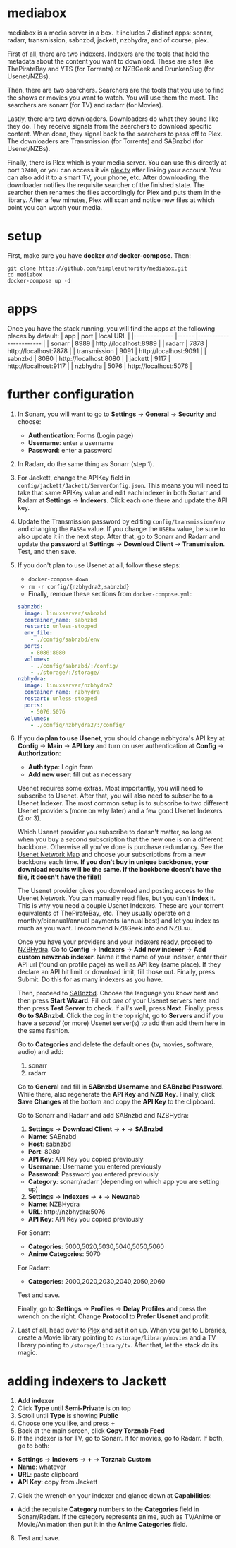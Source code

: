 # mediabox
mediabox is a media server in a box. It includes 7 distinct apps: sonarr, radarr, transmission, sabnzbd, jackett, nzbhydra, and of course, plex.

First of all, there are two indexers. Indexers are the tools that hold the metadata about the content you want to download. These are sites like ThePirateBay and YTS (for Torrents) or NZBGeek and DrunkenSlug (for Usenet/NZBs).
 
Then, there are two searchers. Searchers are the tools that you use to find the shows or movies you want to watch. You will use them the most. The searchers are sonarr (for TV) and radarr (for Movies).

Lastly, there are two downloaders. Downloaders do what they sound like they do. They receive signals from the searchers to download specific content. When done, they signal back to the searchers to pass off to Plex. The downloaders are Transmission (for Torrents) and SABnzbd (for Usenet/NZBs).

Finally, there is Plex which is your media server. You can use this directly at port `32400`, or you can access it via [plex.tv](https://plex.tv) after linking your account. You can also add it to a smart TV, your phone, etc. After downloading, the downloader notifies the requisite searcher of the finished state. The searcher then renames the files accordingly for Plex and puts them in the library. After a few minutes, Plex will scan and notice new files at which point you can watch your media.

# setup
First, make sure you have **docker** *and* **docker-compose**. Then:
```
git clone https://github.com/simpleauthority/mediabox.git
cd mediabox
docker-compose up -d
```

# apps
Once you have the stack running, you will find the apps at the following places by default:
| app          	| port 	| local URL             	|
|--------------	|------	|-----------------------	|
| sonarr       	| 8989 	| http://localhost:8989 	|
| radarr       	| 7878 	| http://localhost:7878 	|
| transmission 	| 9091 	| http://localhost:9091 	|
| sabnzbd      	| 8080 	| http://localhost:8080 	|
| jackett      	| 9117 	| http://localhost:9117 	|
| nzbhydra     	| 5076 	| http://localhost:5076 	|

# further configuration
1. In Sonarr, you will want to go to **Settings** -> **General** -> **Security** and choose:
    - **Authentication**: Forms (Login page)
    - **Username**: enter a username
    - **Password**: enter a password

2. In Radarr, do the same thing as Sonarr (step 1).

3. For Jackett, change the APIKey field in `config/jackett/Jackett/ServerConfig.json`. This means you will need to take that same APIKey value and edit each indexer in both Sonarr and Radarr at **Settings** -> **Indexers**. Click each one there and update the API key.

4. Update the Transmission password by editing `config/transmission/env` and changing the `PASS=` value. If you change the `USER=` value, be sure to also update it in the next step. After that, go to Sonarr and Radarr and update the **password** at **Settings** -> **Download Client** -> **Transmission**. Test, and then save.

5. If you don't plan to use Usenet at all, follow these steps:
    - `docker-compose down`
    - `rm -r config/{nzbhydra2,sabnzbd}`
    - Finally, remove these sections from `docker-compose.yml`:
    ```yml
    sabnzbd:
      image: linuxserver/sabnzbd
      container_name: sabnzbd
      restart: unless-stopped
      env_file:
        - ./config/sabnzbd/env
      ports:
        - 8080:8080
      volumes:
        - ./config/sabnzbd/:/config/
        - ./storage/:/storage/
    nzbhydra:
      image: linuxserver/nzbhydra2
      container_name: nzbhydra
      restart: unless-stopped
      ports:
        - 5076:5076
      volumes:
        - ./config/nzbhydra2/:/config/
    ```

6. If you **do plan to use Usenet**, you should change nzbhydra's API key at **Config** -> **Main** -> **API key** and turn on user authentication at **Config** -> **Authorization**:

    - **Auth type**: Login form
    - **Add new user**: fill out as necessary

    Usenet requires some extras. Most importantly, you will need to subscribe to Usenet. After that, you will also need to subscribe to a Usenet Indexer. The most common setup is to subscribe to two different Usenet providers (more on why later) and a few good Usenet Indexers (2 or 3).

    Which Usenet provider you subscribe to doesn't matter, so long as when you buy a *second* subscription that the new one is on a different backbone. Otherwise all you've done is purchase redundancy. See the [Usenet Network Map](https://www.reddit.com/r/usenet/wiki/providers#wiki_usenet_services_map) and choose your subscriptions from a new backbone each time. **If you don't buy in unique backbones, your download results will be the same. If the backbone doesn't have the file, it doesn't have the file!**)

    The Usenet provider gives you download and posting access to the Usenet Network. You can manually read files, but you can't **index** it. This is why you need a couple Usenet Indexers. These are your torrent equivalents of ThePirateBay, etc. They usually operate on a monthly/biannual/annual payments (annual best) and let you index as much as you want. I recommend NZBGeek.info and NZB.su.

    Once you have your providers and your indexers ready, proceed to [NZBHydra](http://localhost:5076). Go to **Config** -> **Indexers** -> **Add new indexer** -> **Add custom newznab indexer**. Name it the name of your indexer, enter their API url (found on profile page) as well as API key (same place). If they declare an API hit limit or download limit, fill those out. Finally, press Submit. Do this for as many indexers as you have.

    Then, proceed to [SABnzbd](http://localhost:8080). Choose the language you know best and then press **Start Wizard**. Fill out *one* of your Usenet servers here and then press **Test Server** to check. If all's well, press **Next**. Finally, press **Go to SABnzbd**. Click the cog in the top right, go to **Servers** and if you have a *second* (or more) Usenet server(s) to add then add them here in the same fashion.

    Go to **Categories** and delete the default ones (tv, movies, software, audio) and add:
    
    1. sonarr
    2. radarr

    Go to **General** and fill in **SABnzbd Username** and **SABnzbd Password**. While there, also regenerate the **API Key** and **NZB Key**. Finally, click **Save Changes** at the bottom and copy the **API Key** to the clipboard.

    Go to Sonarr and Radarr and add SABnzbd and NZBHydra:

    1. **Settings** -> **Download Client** -> **+** -> **SABnzbd**
    - **Name**: SABnzbd
    - **Host**: sabnzbd
    - **Port**: 8080
    - **API Key**: API Key you copied previously
    - **Username**: Username you entered previously
    - **Password**: Password you entered previously
    - **Category**: sonarr/radarr (depending on which app you are setting up)

    2. **Settings** -> **Indexers** -> **+** -> **Newznab**
    - **Name**: NZBHydra
    - **URL**: http://nzbhydra:5076
    - **API Key**: API Key you copied previously

    For Sonarr:
    - **Categories**: 5000,5020,5030,5040,5050,5060
    - **Anime Categories**: 5070

    For Radarr:
    - **Categories**: 2000,2020,2030,2040,2050,2060

    Test and save.

    Finally, go to **Settings** -> **Profiles** -> **Delay Profiles** and press the wrench on the right. Change **Protocol** to **Prefer Usenet** and profit.

7. Last of all, head over to [Plex](http://localhost:32400/web) and set it on up. When you get to Libraries, create a Movie library pointing to `/storage/library/movies` and a TV library pointing to `/storage/library/tv`. After that, let the stack do its magic.

# adding indexers to Jackett
1. **Add indexer**
2. Click **Type** until **Semi-Private** is on top
3. Scroll until **Type** is showing **Public**
4. Choose one you like, and press **+**
5. Back at the main screen, click **Copy Torznab Feed**
6. If the indexer is for TV, go to Sonarr. If for movies, go to Radarr. If both, go to both:
-  **Settings** -> **Indexers** -> **+** -> **Torznab Custom**
-  **Name**: whatever
-  **URL**: paste clipboard
- **API Key**: copy from Jackett
7. Click the wrench on your indexer and glance down at **Capabilities**:
- Add the requisite **Category** numbers to the **Categories** field in Sonarr/Radarr. If the category represents anime, such as TV/Anime or Movie/Animation then put it in the **Anime Categories** field. 
8. Test and save.
